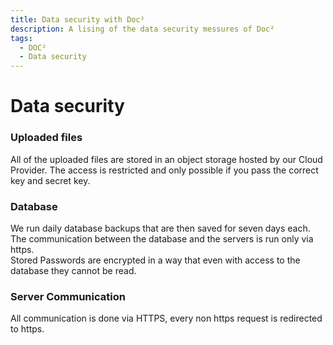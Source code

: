 ```yaml
---
title: Data security with Doc²
description: A lising of the data security messures of Doc²
tags:
  - DOC²
  - Data security
---
```


# Data security


### Uploaded files
All of the uploaded files are stored in an object storage hosted by our Cloud Provider. The access is restricted and only possible if you pass the correct key and secret key.

### Database 
We run daily database backups that are then saved for seven days each.  
The communication between the database and the servers is run only via https.  
Stored Passwords are encrypted in a way that even with access to the database they cannot be read.


### Server Communication
All communication is done via HTTPS, every non https request is redirected to https.

